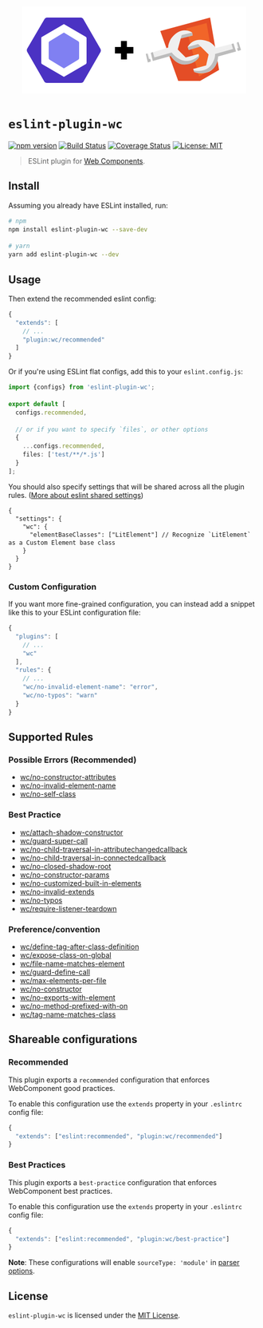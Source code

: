 <div align="center">
  <img src="media/eslint-webcomponents.svg" alt="Eslint + WebComponents" width="450" height="175" />
</div>

# `eslint-plugin-wc`

[![npm version](https://img.shields.io/npm/v/eslint-plugin-wc.svg?style=flat)](https://npmjs.org/package/eslint-plugin-wc 'View this project on npm')
[![Build Status](https://travis-ci.com/43081j/eslint-plugin-wc.svg?branch=master)](https://travis-ci.com/43081j/eslint-plugin-wc)
[![Coverage Status](https://coveralls.io/repos/github/43081j/eslint-plugin-wc/badge.svg?branch=master)](https://coveralls.io/github/43081j/eslint-plugin-wc?branch=master)
[![License: MIT](https://img.shields.io/badge/License-MIT-yellow.svg)](https://opensource.org/licenses/MIT)

> ESLint plugin for [Web Components](https://www.webcomponents.org/introduction).

## Install

Assuming you already have ESLint installed, run:

```sh
# npm
npm install eslint-plugin-wc --save-dev

# yarn
yarn add eslint-plugin-wc --dev
```

## Usage

Then extend the recommended eslint config:

```js
{
  "extends": [
    // ...
    "plugin:wc/recommended"
  ]
}
```

Or if you're using ESLint flat configs, add this to your `eslint.config.js`:

```ts
import {configs} from 'eslint-plugin-wc';

export default [
  configs.recommended,

  // or if you want to specify `files`, or other options
  {
    ...configs.recommended,
    files: ['test/**/*.js']
  }
];
```

You should also specify settings that will be shared across all the plugin rules. ([More about eslint shared settings](https://eslint.org/docs/user-guide/configuring/configuration-files#adding-shared-settings))

```jsonc
{
  "settings": {
    "wc": {
      "elementBaseClasses": ["LitElement"] // Recognize `LitElement` as a Custom Element base class
    }
  }
}
```

### Custom Configuration

If you want more fine-grained configuration, you can instead add a snippet like this to your ESLint configuration file:

```js
{
  "plugins": [
    // ...
    "wc"
  ],
  "rules": {
    // ...
    "wc/no-invalid-element-name": "error",
    "wc/no-typos": "warn"
  }
}
```

## Supported Rules

### Possible Errors (Recommended)

- [wc/no-constructor-attributes](docs/rules/no-constructor-attributes.md)
- [wc/no-invalid-element-name](docs/rules/no-invalid-element-name.md)
- [wc/no-self-class](docs/rules/no-self-class.md)

### Best Practice

- [wc/attach-shadow-constructor](docs/rules/attach-shadow-constructor.md)
- [wc/guard-super-call](docs/rules/guard-super-call.md)
- [wc/no-child-traversal-in-attributechangedcallback](docs/rules/no-child-traversal-in-attributechangedcallback.md)
- [wc/no-child-traversal-in-connectedcallback](docs/rules/no-child-traversal-in-connectedcallback.md)
- [wc/no-closed-shadow-root](docs/rules/no-closed-shadow-root.md)
- [wc/no-constructor-params](docs/rules/no-constructor-params.md)
- [wc/no-customized-built-in-elements](docs/rules/no-customized-built-in-elements.md)
- [wc/no-invalid-extends](docs/rules/no-invalid-extends.md)
- [wc/no-typos](docs/rules/no-typos.md)
- [wc/require-listener-teardown](docs/rules/require-listener-teardown.md)

### Preference/convention

- [wc/define-tag-after-class-definition](docs/rules/define-tag-after-class-definition.md)
- [wc/expose-class-on-global](docs/rules/expose-class-on-global.md)
- [wc/file-name-matches-element](docs/rules/file-name-matches-element.md)
- [wc/guard-define-call](docs/rules/guard-define-call.md)
- [wc/max-elements-per-file](docs/rules/max-elements-per-file.md)
- [wc/no-constructor](docs/rules/no-constructor.md)
- [wc/no-exports-with-element](docs/rules/no-exports-with-element.md)
- [wc/no-method-prefixed-with-on](docs/rules/no-method-prefixed-with-on.md)
- [wc/tag-name-matches-class](docs/rules/tag-name-matches-class.md)

## Shareable configurations

### Recommended

This plugin exports a `recommended` configuration that enforces WebComponent good practices.

To enable this configuration use the `extends` property in your `.eslintrc` config file:

```js
{
  "extends": ["eslint:recommended", "plugin:wc/recommended"]
}
```

### Best Practices

This plugin exports a `best-practice` configuration that enforces WebComponent best practices.

To enable this configuration use the `extends` property in your `.eslintrc` config file:

```js
{
  "extends": ["eslint:recommended", "plugin:wc/best-practice"]
}
```

**Note**: These configurations will enable `sourceType: 'module'` in [parser options](http://eslint.org/docs/user-guide/configuring#specifying-parser-options).

## License

`eslint-plugin-wc` is licensed under the [MIT License](http://www.opensource.org/licenses/mit-license.php).
